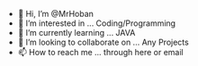 - 👋 Hi, I’m @MrHoban
- 👀 I’m interested in ... Coding/Programming 
- 🌱 I’m currently learning ... JAVA
- 💞️ I’m looking to collaborate on ... Any Projects 
- 📫 How to reach me ... through here or email

<!---
MrHoban/MrHoban is a ✨ special ✨ repository because its `README.md` (this file) appears on your GitHub profile.
You can click the Preview link to take a look at your changes.
--->
